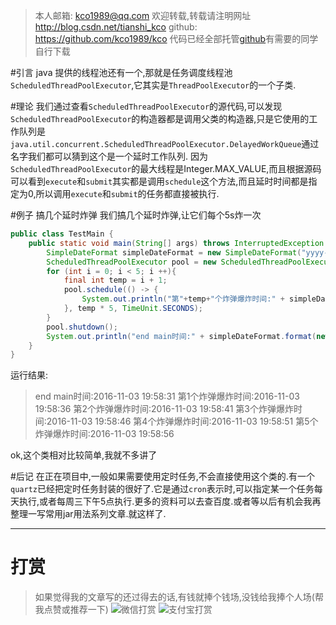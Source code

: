 

>本人邮箱: <kco1989@qq.com>
>欢迎转载,转载请注明网址 <http://blog.csdn.net/tianshi_kco>
>github: <https://github.com/kco1989/kco>
>代码已经全部托管[github](https://github.com/kco1989/kco/blob/master/threadTest)有需要的同学自行下载



#引言
java 提供的线程池还有一个,那就是任务调度线程池`ScheduledThreadPoolExecutor`,它其实是`ThreadPoolExecutor`的一个子类.

#理论
我们通过查看`ScheduledThreadPoolExecutor`的源代码,可以发现`ScheduledThreadPoolExecutor`的构造器都是调用父类的构造器,只是它使用的工作队列是`java.util.concurrent.ScheduledThreadPoolExecutor.DelayedWorkQueue`通过名字我们都可以猜到这个是一个延时工作队列.
因为`ScheduledThreadPoolExecutor`的最大线程是Integer.MAX_VALUE,而且根据源码可以看到`execute`和`submit`其实都是调用`schedule`这个方法,而且延时时间都是指定为0,所以调用`execute`和`submit`的任务都直接被执行.

#例子 搞几个延时炸弹
我们搞几个延时炸弹,让它们每个5s炸一次

```java
public class TestMain {
    public static void main(String[] args) throws InterruptedException {
        SimpleDateFormat simpleDateFormat = new SimpleDateFormat("yyyy-MM-dd HH:mm:ss");
        ScheduledThreadPoolExecutor pool = new ScheduledThreadPoolExecutor(5);
        for (int i = 0; i < 5; i ++){
            final int temp = i + 1;
            pool.schedule(() -> {
                System.out.println("第"+temp+"个炸弹爆炸时间:" + simpleDateFormat.format(new Date()));
            }, temp * 5, TimeUnit.SECONDS);
        }
        pool.shutdown();
        System.out.println("end main时间:" + simpleDateFormat.format(new Date()));
    }
}
```
运行结果:
>end main时间:2016-11-03 19:58:31
>第1个炸弹爆炸时间:2016-11-03 19:58:36
>第2个炸弹爆炸时间:2016-11-03 19:58:41
>第3个炸弹爆炸时间:2016-11-03 19:58:46
>第4个炸弹爆炸时间:2016-11-03 19:58:51
>第5个炸弹爆炸时间:2016-11-03 19:58:56

ok,这个类相对比较简单,我就不多讲了

#后记
在正在项目中,一般如果需要使用定时任务,不会直接使用这个类的.有一个`quartz`已经把定时任务封装的很好了.它是通过`cron`表示时,可以指定某一个任务每天执行,或者每周三下午5点执行.更多的资料可以去查百度.或者等以后有机会我再整理一写常用jar用法系列文章.就这样了.

---
# 打赏
>如果觉得我的文章写的还过得去的话,有钱就捧个钱场,没钱给我捧个人场(帮我点赞或推荐一下)
>![微信打赏](http://img.blog.csdn.net/20170508085654037?watermark/2/text/aHR0cDovL2Jsb2cuY3Nkbi5uZXQvdGlhbnNoaV9rY28=/font/5a6L5L2T/fontsize/400/fill/I0JBQkFCMA==/dissolve/70/gravity/SouthEast) 
>![支付宝打赏](http://img.blog.csdn.net/20170508085710334?watermark/2/text/aHR0cDovL2Jsb2cuY3Nkbi5uZXQvdGlhbnNoaV9rY28=/font/5a6L5L2T/fontsize/400/fill/I0JBQkFCMA==/dissolve/70/gravity/SouthEast)